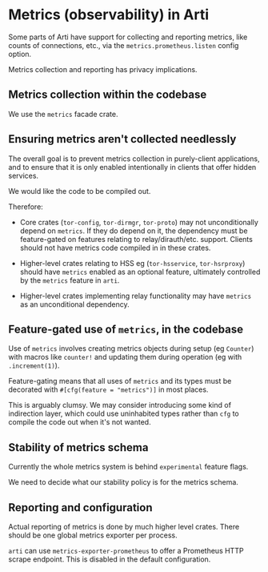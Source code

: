 # Metrics (observability) in Arti

Some parts of Arti have support for collecting and reporting metrics,
like counts of connections, etc.,
via the `metrics.prometheus.listen` config option.

Metrics collection and reporting has privacy implications.

## Metrics collection within the codebase

We use the `metrics` facade crate.

## Ensuring metrics aren't collected needlessly

The overall goal is to prevent metrics collection in purely-client applications,
and to ensure that it is only enabled intentionally
in clients that offer hidden services.

We would like the code to be compiled out.

Therefore:

 * Core crates (`tor-config`, `tor-dirmgr`, `tor-proto`)
   may not unconditionally depend on `metrics`.
   If they do depend on it, the dependency must be feature-gated
   on features relating to relay/dirauth/etc. support.
   Clients should not have metrics code compiled in in these crates.

 * Higher-level crates relating to HSS eg (`tor-hsservice`, `tor-hsrproxy`)
   should have `metrics` enabled as an optional feature,
   ultimately controlled by the `metrics` feature in `arti`.

 * Higher-level crates implementing relay functionality may
   have `metrics` as an unconditional dependency.

## Feature-gated use of `metrics`, in the codebase

Use of `metrics` involves creating metrics objects during setup
(eg `Counter`) with macros like `counter!` and updating them
during operation (eg with `.increment(1)`).

Feature-gating means that all uses of `metrics` and its types
must be decorated with `#[cfg(feature = "metrics")]` in most places.

This is arguably clumsy.  We may consider introducing some kind of
indirection layer, which could use uninhabited types rather than `cfg`
to compile the code out when it's not wanted.

## Stability of metrics schema

Currently the whole metrics system is behind `experimental` feature flags.

We need to decide what our stability policy is for the metrics schema.

## Reporting and configuration

Actual reporting of metrics is done by much higher level crates.
There should be one global metrics exporter per process.

`arti` can use `metrics-exporter-prometheus` to offer a Prometheus
HTTP scrape endpoint.  This is disabled in the default configuration.
